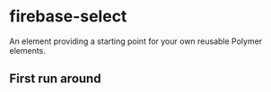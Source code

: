 # firebase-select

An element providing a starting point for your own reusable Polymer elements.

## First run around
